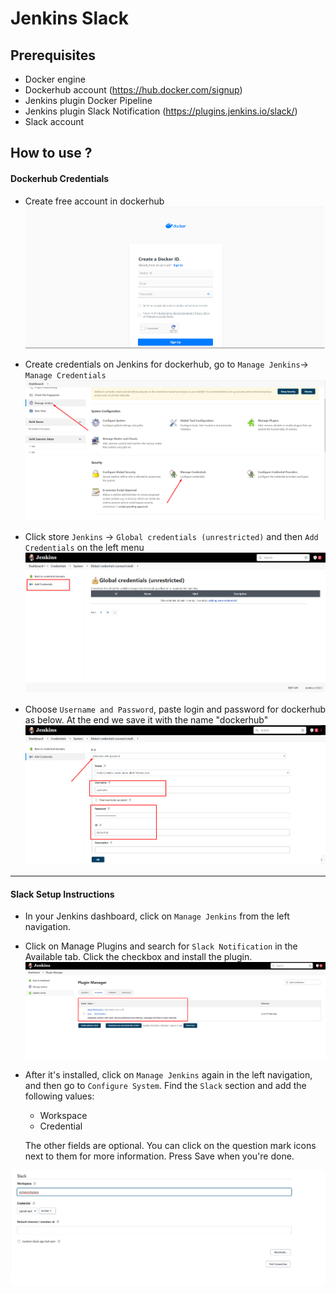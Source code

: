 # Jenkins Slack

## Prerequisites
* Docker engine
* Dockerhub account (https://hub.docker.com/signup)
* Jenkins plugin Docker Pipeline
* Jenkins plugin Slack Notification (https://plugins.jenkins.io/slack/)
* Slack account

## How to use ?

#### Dockerhub Credentials
* Create free account in dockerhub
![alt text](/images/dockerhub.png "")

* Create credentials on Jenkins for dockerhub, go to `Manage Jenkins`-> `Manage Credentials`
![alt text](/images/Jenkins1.png "")

* Click store `Jenkins` -> `Global credentials (unrestricted)` and then `Add Credentials` on the left menu
![alt text](/images/Jenkins2.png "")

* Choose `Username and Password`, paste login and password for dockerhub as below. At the end we save it with the name "dockerhub"
![alt text](/images/Jenkins3.png "")

---
#### Slack Setup Instructions

* In your Jenkins dashboard, click on `Manage Jenkins` from the left navigation.
* Click on Manage Plugins and search for `Slack Notification` in the Available tab. Click the checkbox and install the plugin.
![alt text](/images/Jenkins16.png "")
* After it's installed, click on `Manage Jenkins` again in the left navigation, and then go to `Configure System`. Find the `Slack` section and add the following values:
  * Workspace
  * Credential  

  The other fields are optional. You can click on the question mark icons next to them for more information. Press Save when you're done.

![alt text](/images/Jenkins17.png "")